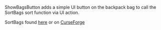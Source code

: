 ShowBagsButton adds a simple UI button on the backpack bag to call the SortBags sort function via UI action. 

SortBags found [here](https://github.com/shirsig/SortBags) or on [CurseForge](https://www.curseforge.com/wow/addons/sortbags)